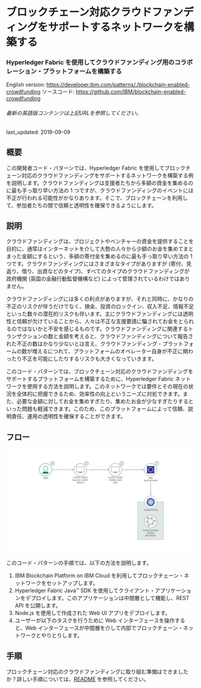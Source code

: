# ブロックチェーン対応クラウドファンディングをサポートするネットワークを構築する

### Hyperledger Fabric を使用してクラウドファンディング用のコラボレーション・プラットフォームを構築する

English version: https://developer.ibm.com/patterns/./blockchain-enabled-crowdfunding
  ソースコード: https://github.com/IBM/blockchain-enabled-crowdfunding

###### 最新の英語版コンテンツは上記URLを参照してください。
last_updated: 2019-09-09

 ## 概要

この開発者コード・パターンでは、Hyperledger Fabric を使用してブロックチェーン対応のクラウドファンディングをサポートするネットワークを構築する例を説明します。クラウドファンディングは支援者たちから多額の資金を集めるのに最も手っ取り早い方法の 1 つですが、クラウドファンディングのイベントには不正が行われる可能性がかなりあります。そこで、ブロックチェーンを利用して、参加者たちの間で信頼と透明性を確保できるようにします。

## 説明

クラウドファンディングは、プロジェクトやベンチャーの資金を提供することを目的に、通常はインターネットを介して大勢の人々から少額のお金を集めてまとまった金額にするという、多額の寄付金を集めるのに最も手っ取り早い方法の 1 つです。クラウドファンディングにはさまざまなタイプがありますが (寄付、見返り、借り、出資などのタイプ)、すべてのタイプのクラウドファンディングが政府機関 (英国の金融行動監督機構など) によって管理されているわけではありません。

クラウドファンディングには多くの利点がありますが、それと同時に、かなりの不正のリスクが伴うだけでなく、損金、投資のロックイン、収入不足、情報不足といった数々の潜在的リスクも伴います。主にクラウドファンディングには透明性と信頼が欠けていることから、人々は不正な支援要請に騙されてお金をとられるのではないかと不安を感じるものです。クラウドファンディングに関連するトランザクションの数と金額を考えると、クラウドファンディングについて報告された不正の数はかなり少ないとは言え、クラウドファンディング・プラットフォームの数が増えるにつれて、プラットフォームのオペレーター自身が不正に関わったり不正を可能にしたりするリスクも大きくなっていきます。

このコード・パターンでは、ブロックチェーン対応のクラウドファンディングをサポートするプラットフォームを構築するために、Hyperledger Fabric ネットワークを使用する方法を説明します。このネットワークでは要件とその現在の状況を全体的に把握できるため、効率性の向上というニーズに対処できます。また、必要な金額に対してお金を集めすぎたり、集めたお金が少なすぎたりするといった問題も軽減できます。このため、このプラットフォームによって信頼、説明責任、運用の透明性を確保することができます。

## フロー

![ブロックチェーン対応クラウドファンディングを示す図](./images/flow-v2.png)

このコード・パターンの手順では、以下の方法を説明します。

1. IBM Blockchain Platform on IBM Cloud を利用してブロックチェーン・ネットワークをセットアップします。
1. Hyperledger Fabric Java&trade; SDK を使用してクライアント・アプリケーションをデプロイします。このアプリケーションは中間層として機能し、REST API を公開します。
1. Node.js を使用して作成された Web UI アプリをデプロイします。
1. ユーザーが以下のタスクを行うために Web インターフェースを操作すると、Web インターフェースが中間層を介して内部でブロックチェーン・ネットワークとやりとりします。

## 手順

ブロックチェーン対応のクラウドファンディングに取り組む準備はできましたか？詳しい手順については、[README](https://github.com/IBM/blockchain-enabled-crowdfunding/blob/master/README.md) を参照してください。
